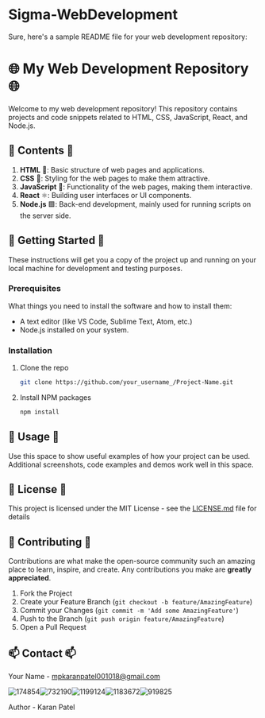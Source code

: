 # Sigma-WebDevelopment
Sure, here's a sample README file for your web development repository:


# 🌐 My Web Development Repository 🌐

Welcome to my web development repository! This repository contains projects and code snippets related to HTML, CSS, JavaScript, React, and Node.js.

## 📂 Contents 📂

1. **HTML** 📝: Basic structure of web pages and applications.
2. **CSS** 🎨: Styling for the web pages to make them attractive.
3. **JavaScript** 🚀: Functionality of the web pages, making them interactive.
4. **React** ⚛️: Building user interfaces or UI components.
5. **Node.js** 🟩: Back-end development, mainly used for running scripts on the server side.

## 🚀 Getting Started 🚀

These instructions will get you a copy of the project up and running on your local machine for development and testing purposes.

### Prerequisites

What things you need to install the software and how to install them:

- A text editor (like VS Code, Sublime Text, Atom, etc.)
- Node.js installed on your system.

### Installation

1. Clone the repo
   ```sh
   git clone https://github.com/your_username_/Project-Name.git
   ```
2. Install NPM packages
   ```sh
   npm install
   ```

## 🎈 Usage 🎈

Use this space to show useful examples of how your project can be used. Additional screenshots, code examples and demos work well in this space.

## 📝 License 📝

This project is licensed under the MIT License - see the [LICENSE.md](LICENSE.md) file for details

## 🤝 Contributing 🤝

Contributions are what make the open-source community such an amazing place to learn, inspire, and create. Any contributions you make are **greatly appreciated**.

1. Fork the Project
2. Create your Feature Branch (`git checkout -b feature/AmazingFeature`)
3. Commit your Changes (`git commit -m 'Add some AmazingFeature'`)
4. Push to the Branch (`git push origin feature/AmazingFeature`)
5. Open a Pull Request

## 📫 Contact 📫

Your Name - mpkaranpatel001018@gmail.com
<br>

![174854](https://github.com/karanop001018/Sigma-WebDevelopment/assets/96780293/47f6c34a-eb78-453e-b51f-46e59d9712d2)![732190](https://github.com/karanop001018/Sigma-WebDevelopment/assets/96780293/b85808ff-dd0a-448a-a5d3-a3e55a99c07e)![1199124](https://github.com/karanop001018/Sigma-WebDevelopment/assets/96780293/e7257e81-32cd-40e1-b653-7394251da809)![1183672](https://github.com/karanop001018/Sigma-WebDevelopment/assets/96780293/3a87a3da-4883-4de2-8d73-d7cdf5a8c90d)![919825](https://github.com/karanop001018/Sigma-WebDevelopment/assets/96780293/01656a2a-bfa9-40c0-ba8e-4152da247c86)

Author - Karan Patel







